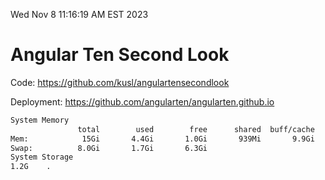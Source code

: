 Wed Nov  8 11:16:19 AM EST 2023

# Angular Ten Second Look

Code: https://github.com/kusl/angulartensecondlook

Deployment: https://github.com/angularten/angularten.github.io

```bash
System Memory
               total        used        free      shared  buff/cache   available
Mem:            15Gi       4.4Gi       1.0Gi       939Mi       9.9Gi       9.6Gi
Swap:          8.0Gi       1.7Gi       6.3Gi
System Storage
1.2G	.
